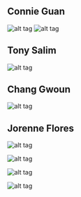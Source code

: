 Connie Guan
---
![alt tag](images/prototypesConnie1.JPG)
![alt tag](images/prototypesConnie2.JPG)

Tony Salim
---
![alt tag](images/pptype_tony.jpg)

Chang Gwoun
---
![alt tag](images/paperProto_Chang.jpeg)

Jorenne Flores
---
![alt tag](images/prototype_jorenne1.jpg)

![alt tag](images/prototype_jorenne2.jpg)

![alt tag](images/prototype_jorenne3.jpg)

![alt tag](images/prototype_jorenne4.jpg)
